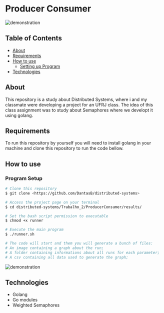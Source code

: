 # Producer Consumer

![demonstration](https://cdn.discordapp.com/attachments/878687554470289438/878690124861411398/teste_ratton-2021-08-21_14.02.23_online-video-cutter.com.gif)

## Table of Contents

<!--ts-->
   * [About](#about)
   * [Requirements](#requirements)
   * [How to use](#how-to-use)
      * [Setting up Program](#program-setup)
   * [Technologies](#technologies)
<!--te-->

## About

This repository is a study about Distributed Systems, where i and my classmate were developing a project for an UFRJ class. The idea of this class assignment was to study about Semaphores where we developt it using golang.

## Requirements

To run this repository by yourself you will need to install golang in your machine and clone this repository to run the code bellow.

## How to use

### Program Setup

```bash
# Clone this repository
$ git clone <https://github.com/DantasB/distributed-systems>

# Access the project page on your terminal
$ cd distributed-systems/Trabalho_2/ProducerConsumer/results/

# Set the bash script permission to executable
$ chmod +x runner

# Execute the main program
$ ./runner.sh

# The code will start and them you will generate a bunch of files:
# An image containing a graph about the run;
# A folder containing informations about all runs for each parameter;
# A csv containing all data used to generate the graph;
```
![demonstration](https://cdn.discordapp.com/attachments/878687554470289438/878687564129787914/unknown.png)


## Technologies

* Golang
* Go modules
* Weighted Semaphores
